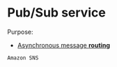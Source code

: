 # Pub/Sub service

Purpose:
* [Asynchronous message **routing**](../core-functionalities/routing.md)

~~~admonish example
Amazon SNS
~~~
